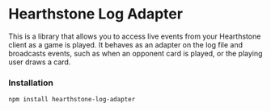# Hearthstone Log Adapter
This is a library that allows you to access live events from your Hearthstone client as a game is played. It behaves as an adapter on the log file and broadcasts events, such as when an opponent card is played, or the playing user draws a card.

### Installation
```
npm install hearthstone-log-adapter
```

